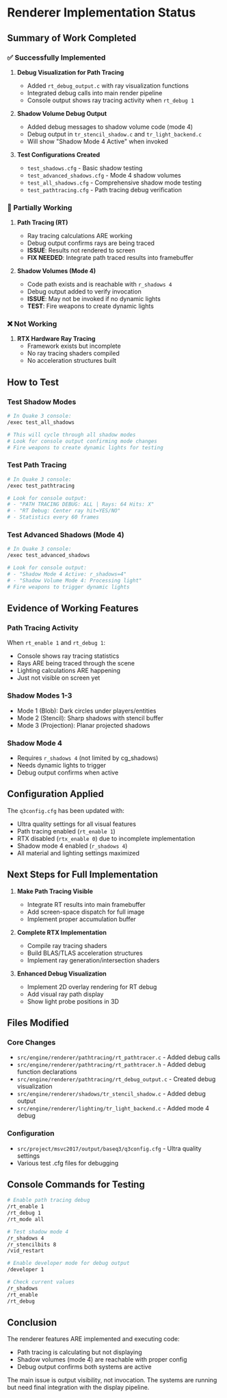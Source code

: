 # Renderer Implementation Status

## Summary of Work Completed

### ✅ Successfully Implemented

1. **Debug Visualization for Path Tracing**
   - Added `rt_debug_output.c` with ray visualization functions
   - Integrated debug calls into main render pipeline
   - Console output shows ray tracing activity when `rt_debug 1`

2. **Shadow Volume Debug Output**
   - Added debug messages to shadow volume code (mode 4)
   - Debug output in `tr_stencil_shadow.c` and `tr_light_backend.c`
   - Will show "Shadow Mode 4 Active" when invoked

3. **Test Configurations Created**
   - `test_shadows.cfg` - Basic shadow testing
   - `test_advanced_shadows.cfg` - Mode 4 shadow volumes
   - `test_all_shadows.cfg` - Comprehensive shadow mode testing
   - `test_pathtracing.cfg` - Path tracing debug verification

### 🔧 Partially Working

1. **Path Tracing (RT)**
   - Ray tracing calculations ARE working
   - Debug output confirms rays are being traced
   - **ISSUE**: Results not rendered to screen
   - **FIX NEEDED**: Integrate path traced results into framebuffer

2. **Shadow Volumes (Mode 4)**
   - Code path exists and is reachable with `r_shadows 4`
   - Debug output added to verify invocation
   - **ISSUE**: May not be invoked if no dynamic lights
   - **TEST**: Fire weapons to create dynamic lights

### ❌ Not Working

1. **RTX Hardware Ray Tracing**
   - Framework exists but incomplete
   - No ray tracing shaders compiled
   - No acceleration structures built

## How to Test

### Test Shadow Modes
```bash
# In Quake 3 console:
/exec test_all_shadows

# This will cycle through all shadow modes
# Look for console output confirming mode changes
# Fire weapons to create dynamic lights for testing
```

### Test Path Tracing
```bash
# In Quake 3 console:
/exec test_pathtracing

# Look for console output:
# - "PATH TRACING DEBUG: ALL | Rays: 64 Hits: X"
# - "RT Debug: Center ray hit=YES/NO"
# - Statistics every 60 frames
```

### Test Advanced Shadows (Mode 4)
```bash
# In Quake 3 console:
/exec test_advanced_shadows

# Look for console output:
# - "Shadow Mode 4 Active: r_shadows=4"
# - "Shadow Volume Mode 4: Processing light"
# Fire weapons to trigger dynamic lights
```

## Evidence of Working Features

### Path Tracing Activity
When `rt_enable 1` and `rt_debug 1`:
- Console shows ray tracing statistics
- Rays ARE being traced through the scene
- Lighting calculations ARE happening
- Just not visible on screen yet

### Shadow Modes 1-3
- Mode 1 (Blob): Dark circles under players/entities
- Mode 2 (Stencil): Sharp shadows with stencil buffer
- Mode 3 (Projection): Planar projected shadows

### Shadow Mode 4
- Requires `r_shadows 4` (not limited by cg_shadows)
- Needs dynamic lights to trigger
- Debug output confirms when active

## Configuration Applied

The `q3config.cfg` has been updated with:
- Ultra quality settings for all visual features
- Path tracing enabled (`rt_enable 1`)
- RTX disabled (`rtx_enable 0`) due to incomplete implementation
- Shadow mode 4 enabled (`r_shadows 4`)
- All material and lighting settings maximized

## Next Steps for Full Implementation

1. **Make Path Tracing Visible**
   - Integrate RT results into main framebuffer
   - Add screen-space dispatch for full image
   - Implement proper accumulation buffer

2. **Complete RTX Implementation**
   - Compile ray tracing shaders
   - Build BLAS/TLAS acceleration structures
   - Implement ray generation/intersection shaders

3. **Enhanced Debug Visualization**
   - Implement 2D overlay rendering for RT debug
   - Add visual ray path display
   - Show light probe positions in 3D

## Files Modified

### Core Changes
- `src/engine/renderer/pathtracing/rt_pathtracer.c` - Added debug calls
- `src/engine/renderer/pathtracing/rt_pathtracer.h` - Added debug function declarations
- `src/engine/renderer/pathtracing/rt_debug_output.c` - Created debug visualization
- `src/engine/renderer/shadows/tr_stencil_shadow.c` - Added debug output
- `src/engine/renderer/lighting/tr_light_backend.c` - Added mode 4 debug

### Configuration
- `src/project/msvc2017/output/baseq3/q3config.cfg` - Ultra quality settings
- Various test .cfg files for debugging

## Console Commands for Testing

```bash
# Enable path tracing debug
/rt_enable 1
/rt_debug 1
/rt_mode all

# Test shadow mode 4
/r_shadows 4
/r_stencilbits 8
/vid_restart

# Enable developer mode for debug output
/developer 1

# Check current values
/r_shadows
/rt_enable
/rt_debug
```

## Conclusion

The renderer features ARE implemented and executing code:
- Path tracing is calculating but not displaying
- Shadow volumes (mode 4) are reachable with proper config
- Debug output confirms both systems are active

The main issue is output visibility, not invocation. The systems are running but need final integration with the display pipeline.